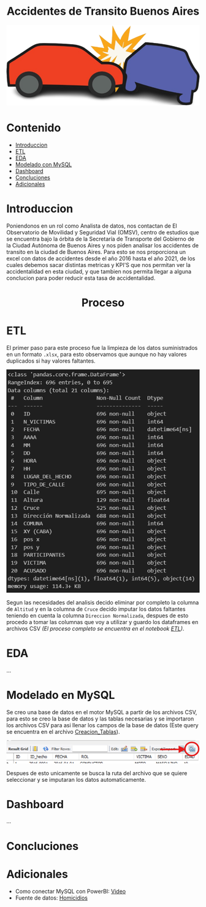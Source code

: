 # <h1 align=center> **Accidentes de Transito Buenos Aires** </h1>

<p align=center><img src=Imagenes/Accidente.png><p>

# Contenido

+ [Introduccion](#introduccion)
+ [ETL](#etl)
+ [EDA](#eda)
+ [Modelado con MySQL](#modelado-en-mysql)
+ [Dashboard](#dashboard)
+ [Concluciones](#concluciones)
+ [Adicionales](#adicionales)

# Introduccion

Poniendonos en un rol como Analista de datos, nos contactan de El Observatorio de Movilidad y Seguridad Vial (OMSV), centro de estudios que se encuentra bajo la órbita de la Secretaría de Transporte del Gobierno de la Ciudad Autónoma de Buenos Aires y nos piden analisar los accidentes de transito en la ciudad de Buenos Aires. Para esto se nos proporciona un excel con datos de accidentes desde el año 2016 hasta el año 2021, de los cuales debemos sacar distintas metricas y KPI'S que nos permitan ver la accidentalidad en esta ciudad, y que tambien nos permita llegar a alguna conclucion para poder reducir esta tasa de accidentalidad.

# <h1 align=center> **Proceso** </h1>

# ETL

El primer paso para este proceso fue la limpieza de los datos suministrados en un formato `.xlsx`, para esto observamos que aunque no hay valores duplicados si hay valores faltantes.

<p align=center><img src=Imagenes/Informacion_DF.png><p>

Segun las necesidades del analisis decido eliminar por completo la columna de `Altitud` y en la columna de `Cruce` decido imputar los datos faltantes teniendo en cuenta la columna `Direccion Normalizada`, despues de esto procedo a tomar las columnas que voy a utilizar y guardo los dataframes en archivos CSV *(El proceso completo se encuentra en el notebook [ETL](Notebooks/ETL.ipynb))*.

# EDA
...


# Modelado en MySQL

Se creo una base de datos en el motor MySQL a partir de los archivos CSV, para esto se creo la base de datos y las tablas necesarias y se importaron los archivos CSV para asi llenar los campos de la base de datos (Este query se encuentra en el archivo [Creacion_Tablas](SQL/Creacion_Tablas.sql)).

<p align=center><img src=Imagenes/SQL.png><p>

Despues de esto unicamente se busca la ruta del archivo que se quiere seleccionar y se imputaran los datos automaticamente.


# Dashboard
...

# Concluciones

# Adicionales

* Como conectar MySQL con PowerBI: [Video](https://www.youtube.com/watch?v=lVMtbnh5mYg&t=949s&ab_channel=ElkinRodriguezE.%7CEspecialistaBI)
* Fuente de datos: [Homicidios](https://docs.google.com/spreadsheets/d/1nq00jGIZHQ1RLSET43zKnUsMsoFb-pBg/edit#gid=1625530738)